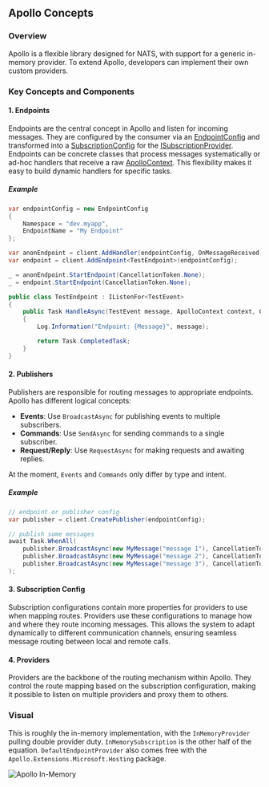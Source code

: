 ## Apollo Concepts

### Overview

Apollo is a flexible library designed for NATS, with support for a generic in-memory provider. To extend Apollo, developers can implement their own custom providers.

### Key Concepts and Components

#### 1. Endpoints

Endpoints are the central concept in Apollo and listen for incoming messages. They are configured by the consumer via an [EndpointConfig](../source/Apollo.Configuration.EndpointConfig.md) and transformed into a [SubscriptionConfig](../source/Apollo.Configuration.SubscriptionConfig.md) for the [ISubscriptionProvider](../source/Apollo.Abstractions.ISubscriptionProvider.md). Endpoints can be concrete classes that process messages systematically or ad-hoc handlers that receive a raw [ApolloContext](../source/Apollo.ApolloContext.md). This flexibility makes it easy to build dynamic handlers for specific tasks.

##### Example

```csharp
var endpointConfig = new EndpointConfig
{
    Namespace = "dev.myapp",
    EndpointName = "My Endpoint"
};

var anonEndpoint = client.AddHandler(endpointConfig, OnMessageReceived);
var endpoint = client.AddEndpoint<TestEndpoint>(endpointConfig);

_ = anonEndpoint.StartEndpoint(CancellationToken.None);
_ = endpoint.StartEndpoint(CancellationToken.None);

public class TestEndpoint : IListenFor<TestEvent>
{
    public Task HandleAsync(TestEvent message, ApolloContext context, CancellationToken cancellationToken = default)
    {
        Log.Information("Endpoint: {Message}", message);

        return Task.CompletedTask;
    }
}
```

#### 2. Publishers

Publishers are responsible for routing messages to appropriate endpoints. Apollo has different logical concepts:
- **Events**: Use `BroadcastAsync` for publishing events to multiple subscribers.
- **Commands**: Use `SendAsync` for sending commands to a single subscriber.
- **Request/Reply**: Use `RequestAsync` for making requests and awaiting replies.

At the moment, `Events` and `Commands` only differ by type and intent.

##### Example

```csharp
// endpoint or publisher config
var publisher = client.CreatePublisher(endpointConfig);

// publish some messages
await Task.WhenAll(
    publisher.BroadcastAsync(new MyMessage("message 1"), CancellationToken.None),
    publisher.BroadcastAsync(new MyMessage("message 2"), CancellationToken.None),
    publisher.BroadcastAsync(new MyMessage("message 3"), CancellationToken.None)
);
```

#### 3. Subscription Config

Subscription configurations contain more properties for providers to use when mapping routes. Providers use these configurations to manage how and where they route incoming messages. This allows the system to adapt dynamically to different communication channels, ensuring seamless message routing between local and remote calls.

#### 4. Providers

Providers are the backbone of the routing mechanism within Apollo. They control the route mapping based on the subscription configuration, making it possible to listen on multiple providers and proxy them to others.

### Visual

This is roughly the in-memory implementation, with the `InMemoryProvider` pulling double provider duty. `InMemorySubscription` is the other half of the equation. `DefaultEndpointProvider` also comes free with the `Apollo.Extensions.Microsoft.Hosting` package.

![Apollo In-Memory](/images/apollo-in-memory.png)



